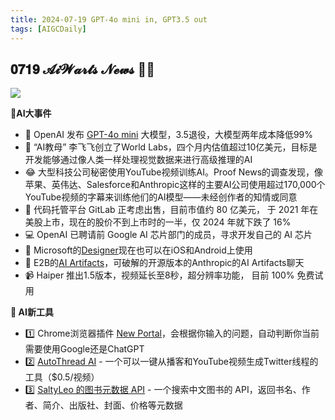 ```yaml
---
title: 2024-07-19 GPT-4o mini in, GPT3.5 out
tags: [AIGCDaily]
---
```


## 𝟎𝟕𝟏𝟗 𝓐𝓲𝓦𝓪𝓻𝓽𝓼 𝓝𝓮𝔀𝓼  🧙📰  

![](https://cdn.jsdelivr.net/gh/donttal/imgbed/img/d2d9caf8e1bd0e8730058b0a9053337d.webp)

**🤯AI大事件**

- 📰 OpenAI 发布 [GPT-4o mini](https://openai.com/index/gpt-4o-mini-advancing-cost-efficient-intelligence/) 大模型，3.5退役，大模型两年成本降低99%
- 👀 “AI教母” 李飞飞创立了World Labs，四个月内估值超过10亿美元，目标是开发能够通过像人类一样处理视觉数据来进行高级推理的AI
- 😂 大型科技公司秘密使用YouTube视频训练AI。Proof News的调查发现，像苹果、英伟达、Salesforce和Anthropic这样的主要AI公司使用超过170,000个YouTube视频的字幕来训练他们的AI模型——未经创作者的知情或同意
- 🧺 代码托管平台 GitLab 正考虑出售，目前市值约 80 亿美元， 于 2021 年在美股上市，现在的股价不到上市时的一半，仅 2024 年就下跌了 16%
-  💻 OpenAI 已聘请前 Google AI 芯片部门的成员，寻求开发自己的 AI 芯片
- 🎨 Microsoft的[Designer](https://www.microsoft.com/en-us/microsoft-365/blog/2024/07/17/new-ways-to-get-creative-with-microsoft-designer-powered-by-ai/)现在也可以在iOS和Android上使用
- 👋 E2B的[AI Artifacts](https://github.com/e2b-dev/ai-artifacts)，可破解的开源版本的Anthropic的AI Artifacts聊天
- 📹 Haiper 推出1.5版本，视频延长至8秒，超分辨率功能， 目前 100% 免费试用

**🧰 AI新工具**

- 1️⃣ Chrome浏览器插件 [New Portal](https://www.newportal.pro/)，会根据你输入的问题，自动判断你当前需要使用Google还是ChatGPT
- 2️⃣ [AutoThread AI](https://www.autorepurpose.io/) - 一个可以一键从播客和YouTube视频生成Twitter线程的工具（$0.5/视频）
- 3️⃣ [SaltyLeo 的图书元数据 API](https://book-db-v1.saltyleo.com/) - 一个搜索中文图书的 API，返回书名、作者、简介、出版社、封面、价格等元数据